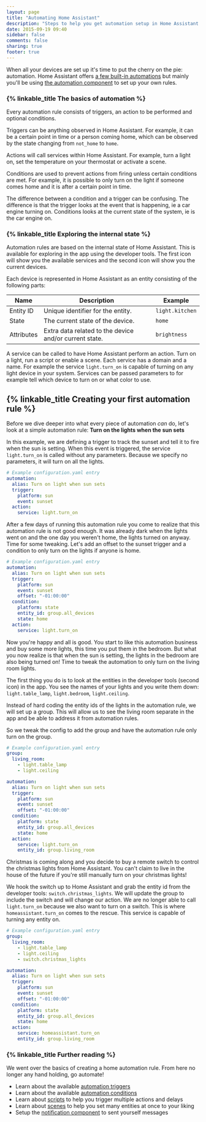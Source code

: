 ```yaml
---
layout: page
title: "Automating Home Assistant"
description: "Steps to help you get automation setup in Home Assistant."
date: 2015-09-19 09:40
sidebar: false
comments: false
sharing: true
footer: true
---
```


When all your devices are set up it's time to put the cherry on the pie: automation. Home Assistant
offers [a few built-in automations](/components/#automation) but mainly you'll be using
[the automation component](/components/automation.html) to set up your own rules.

### {% linkable_title The basics of automation %}

Every automation rule consists of triggers, an action to be performed and optional conditions.

Triggers can be anything observed in Home Assistant. For example, it can be a certain point in time
or a person coming home, which can be observed by the state changing from `not_home` to `home`.

Actions will call services within Home Assistant. For example, turn a light on, set the temperature
on your thermostat or activate a scene.

Conditions are used to prevent actions from firing unless certain conditions are met. For example,
it is possible to only turn on the light if someone comes home and it is after a certain point in
time.

The difference between a condition and a trigger can be confusing. The difference is that the trigger
looks at the event that is happening, ie a car engine turning on. Conditions looks at the current state
of the system, ie is the car engine on.

### {% linkable_title Exploring the internal state %}

Automation rules are based on the internal state of Home Assistant. This is available for exploring
in the app using the developer tools. The first icon will show you the available services and the
second icon will show you the current devices.

Each device is represented in Home Assistant as an entity consisting of the following parts:

| Name | Description | Example |
| ---- | ----- | ---- |
| Entity ID | Unique identifier for the entity. | `light.kitchen`
| State | The current state of the device. | `home`
| Attributes | Extra data related to the device and/or current state. | `brightness`

A service can be called to have Home Assistant perform an action. Turn on a light, run a script or
enable a scene. Each service has a domain and a name. For example the service `light.turn_on` is
capable of turning on any light device in your system. Services can be passed parameters to for
example tell which device to turn on or what color to use.

## {% linkable_title Creating your first automation rule %}

Before we dive deeper into what every piece of automation _can_ do, let's look at a simple automation
rule: **Turn on the lights when the sun sets**

In this example, we are defining a trigger to track the sunset and tell it to fire when the sun is
setting. When this event is triggered, the service `light.turn_on` is called without any
parameters. Because we specify no parameters, it will turn on all the lights.

```yaml
# Example configuration.yaml entry
automation:
  alias: Turn on light when sun sets
  trigger:
    platform: sun
    event: sunset
  action:
    service: light.turn_on
```

After a few days of running this automation rule you come to realize that this automation rule is not
good enough. It was already dark when the lights went on and the one day you weren't home, the lights
turned on anyway. Time for some tweaking. Let's add an offset to the sunset trigger and a condition
to only turn on the lights if anyone is home.

```yaml
# Example configuration.yaml entry
automation:
  alias: Turn on light when sun sets
  trigger:
    platform: sun
    event: sunset
    offset: "-01:00:00"
  condition:
    platform: state
    entity_id: group.all_devices
    state: home
  action:
    service: light.turn_on
```

Now you're happy and all is good. You start to like this automation business and buy some more lights,
this time you put them in the bedroom. But what you now realize is that when the sun is setting, the
lights in the bedroom are also being turned on! Time to tweak the automation to only turn on the living
room lights.

The first thing you do is to look at the entities in the developer tools (second icon) in the app.
You see the names of your lights and you write them down: `light.table_lamp`, `light.bedroom`,
`light.ceiling`.

Instead of hard coding the entity ids of the lights in the automation rule, we will set up a group.
This will allow us to see the living room separate in the app and be able to address it from
automation rules.

So we tweak the config to add the group and have the automation rule only turn on the group.

```yaml
# Example configuration.yaml entry
group:
  living_room:
    - light.table_lamp
    - light.ceiling

automation:
  alias: Turn on light when sun sets
  trigger:
    platform: sun
    event: sunset
    offset: "-01:00:00"
  condition:
    platform: state
    entity_id: group.all_devices
    state: home
  action:
    service: light.turn_on
    entity_id: group.living_room
```

Christmas is coming along and you decide to buy a remote switch to control the christmas lights from
Home Assistant. You can't claim to live in the house of the future if you're still manually turn on
your christmas lights!

We hook the switch up to Home Assistant and grab the entity id from the developer tools:
`switch.christmas_lights`. We will update the group to include the switch and will change our action.
We are no longer able to call `light.turn_on` because we also want to turn on a switch. This is
where `homeassistant.turn_on` comes to the rescue. This service is capable of turning any entity on.

```yaml
# Example configuration.yaml entry
group:
  living_room:
    - light.table_lamp
    - light.ceiling
    - switch.christmas_lights

automation:
  alias: Turn on light when sun sets
  trigger:
    platform: sun
    event: sunset
    offset: "-01:00:00"
  condition:
    platform: state
    entity_id: group.all_devices
    state: home
  action:
    service: homeassistant.turn_on
    entity_id: group.living_room
```

### {% linkable_title Further reading %}

We went over the basics of creating a home automation rule. From here no longer any hand holding,
go automate!

 - Learn about the available [automation triggers](/components/automation.html#triggers)
 - Learn about the available [automation conditions](/components/automation.html#conditions)
 - Learn about [scripts](/components/script.html) to help you trigger multiple actions and delays
 - Learn about [scenes](/components/scene.html) to help you set many entities at once to your liking
 - Setup the [notification component](/components/#notify-service) to sent yourself messages
